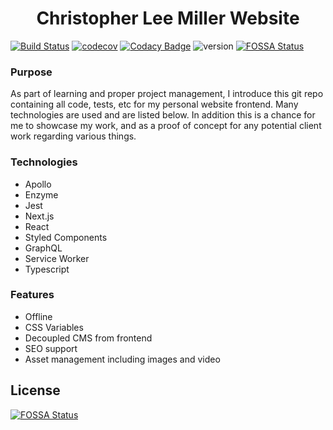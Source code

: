 <h1 align="center">Christopher Lee Miller Website</h1>

<p align="center">

[![Build Status](https://travis-ci.org/ChristopherLMiller/app.christopherleemiller.me.svg?branch=dev)](https://travis-ci.org/ChristopherLMiller/app.christopherleemiller.me)
[![codecov](https://codecov.io/gh/ChristopherLMiller/app.christopherleemiller.me/branch/dev/graph/badge.svg)](https://codecov.io/gh/ChristopherLMiller/app.christopherleemiller.me)
[![Codacy Badge](https://api.codacy.com/project/badge/Grade/88b8b264ffe647cba0adbc9b88063775)](https://www.codacy.com/app/ChristopherLMiller/app.christopherleemiller.me?utm_source=github.com&utm_medium=referral&utm_content=ChristopherLMiller/app.christopherleemiller.me&utm_campaign=Badge_Grade)
![version](https://img.shields.io/badge/version-0.19.4-blue.svg)
[![FOSSA Status](https://app.fossa.io/api/projects/git%2Bgithub.com%2FChristopherLMiller%2Fapp.christopherleemiller.me.svg?type=shield)](https://app.fossa.io/projects/git%2Bgithub.com%2FChristopherLMiller%2Fapp.christopherleemiller.me?ref=badge_shield)

</p>

### Purpose

As part of learning and proper project management, I introduce this git repo containing all code, tests, etc for my personal website frontend. Many technologies are used and are listed below. In addition this is a chance for me to showcase my work, and as a proof of concept for any potential client work regarding various things.

### Technologies

- Apollo
- Enzyme
- Jest
- Next.js
- React
- Styled Components
- GraphQL
- Service Worker
- Typescript

### Features

- Offline
- CSS Variables
- Decoupled CMS from frontend
- SEO support
- Asset management including images and video

## License

[![FOSSA Status](https://app.fossa.io/api/projects/git%2Bgithub.com%2FChristopherLMiller%2Fapp.christopherleemiller.me.svg?type=large)](https://app.fossa.io/projects/git%2Bgithub.com%2FChristopherLMiller%2Fapp.christopherleemiller.me?ref=badge_large)
